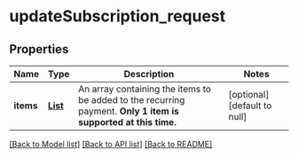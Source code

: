 # updateSubscription_request
## Properties

| Name | Type | Description | Notes |
|------------ | ------------- | ------------- | -------------|
| **items** | [**List**](updateSubscription_request_items_inner.md) | An array containing the items to be added to the recurring payment. **Only 1 item is supported at this time.** | [optional] [default to null] |

[[Back to Model list]](../README.md#documentation-for-models) [[Back to API list]](../README.md#documentation-for-api-endpoints) [[Back to README]](../README.md)

